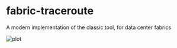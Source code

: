 # fabric-traceroute
A modern implementation of the classic tool, for data center fabrics

![plot](https://engineering.fb.com/wp-content/uploads/2014/11/GNbKowDUKNqKwcECAEXsXkcAAAAAbj0JAAAB.jpg)
